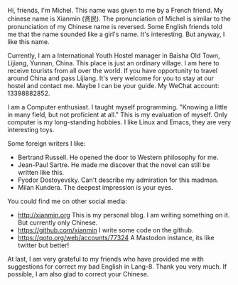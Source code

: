 Hi, friends, I'm Michel. This name was given to me by a French friend. My chinese name is Xianmin (贤民). The pronunciation of Michel is similar to the pronunciation of my Chinese name is reversed. Some English friends told me that the name sounded like a girl's name. It's interesting. But anyway, I like this name. 

Currently, I am a International Youth Hostel manager in Baisha Old Town, Lijiang, Yunnan, China. This place is just an ordinary village. I am here to receive tourists from all over the world. If you have opportunity to travel around China and pass Lijiang. It's very welcome for you to stay at our hostel and contact me. Maybe I can be your guide. My WeChat account: 13398882852.

I am a Computer enthusiast. I taught myself programming. "Knowing a little in many field, but not proficient at all." This is my evaluation of myself. Only computer is my long-standing hobbies. I like Linux and Emacs, they are very interesting toys.

Some foreign writers I like:
- Bertrand Russell. He opened the door to Western philosophy for me.
- Jean-Paul Sartre. He made me discover that the novel can still be written like this.
- Fyodor Dostoyevsky. Can't describe my admiration for this madman.
- Milan Kundera. The deepest impression is your eyes.

You could find me on other social media:
- http://xianmin.org This is my personal blog. I am writing something on it. But currently only Chinese.
- https://github.com/xianmin I write some code on the github.
- https://qoto.org/web/accounts/77324 A Mastodon instance, its like twitter but better!

At last, I am very grateful to my friends who have provided me with suggestions for correct my bad English in Lang-8. Thank you very much. If possible, I am also glad to correct your Chinese.
